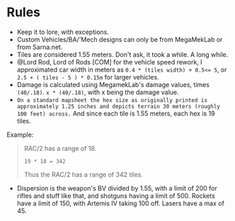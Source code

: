 # Rules

* Keep it to lore, with exceptions.
* Custom Vehicles/BA/'Mech designs can only be from MegaMekLab or from Sarna.net.
* Tiles are considered 1.55 meters. Don't ask, it took a while. A long while.
* @Lord Rod, Lord of Rods [COM] for the vehicle speed rework, I approximated car width in meters as `0.4 * (tiles width) + 0.5<= 5`, or `2.5 + ( tiles - 5 ) * 0.15m` for larger vehicles.
* Damage is calculated using MegamekLab's damage values, times `(40/.18)`.
 `x * (40/.18)`, with x being the damage value.
* `On a standard mapsheet the hex size as originally printed is approximately 1.25 inches and depicts terrain 30 meters (roughly 100 feet) across.` And since each tile is 1.55 meters, each hex is 19 tiles.

Example:
> RAC/2 has a range of 18. 
> 
> `19 * 18 = 342`
> 
> Thus the RAC/2 has a range of 342 tiles.

* Dispersion is the weapon's BV divided by 1.55, with a limit of 200 for rifles and stuff like that, and shotguns having a limit of 500. Rockets have a limit of 150, with Artemis IV taking 100 off. Lasers have a max of 45.

